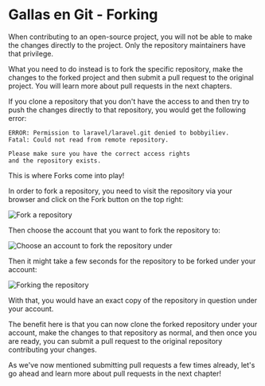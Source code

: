# Gallas en Git - Forking

When contributing to an open-source project, you will not be able to make the changes directly to the project. Only the repository maintainers have that privilege.

What you need to do instead is to fork the specific repository, make the changes to the forked project and then submit a pull request to the original project. You will learn more about pull requests in the next chapters.

If you clone a repository that you don't have the access to and then try to push the changes directly to that repository, you would get the following error:

```
ERROR: Permission to laravel/laravel.git denied to bobbyiliev.
Fatal: Could not read from remote repository.

Please make sure you have the correct access rights
and the repository exists.
```

This is where Forks come into play!

In order to fork a repository, you need to visit the repository via your browser and click on the Fork button on the top right:

![Fork a repository](https://user-images.githubusercontent.com/21223421/111687243-bcab0900-8832-11eb-8e56-56ad301a473d.png)

Then choose the account that you want to fork the repository to:

![Choose an account to fork the repository under](https://user-images.githubusercontent.com/21223421/111687394-e6fcc680-8832-11eb-9ef1-707d40aca810.png)

Then it might take a few seconds for the repository to be forked under your account:

![Forking the repository](https://user-images.githubusercontent.com/21223421/111687619-22979080-8833-11eb-909d-1b66fe77ccda.png)

With that, you would have an exact copy of the repository in question under your account.

The benefit here is that you can now clone the forked repository under your account, make the changes to that repository as normal, and then once you are ready, you can submit a pull request to the original repository contributing your changes.

As we've now mentioned submitting pull requests a few times already, let's go ahead and learn more about pull requests in the next chapter!
